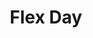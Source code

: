 ---
title: "Flex Day"
index: 5
materials:
- topic: "Primer on Image CNNs"
  files:
  - type: "colab"
    url: lectures/module3/3-5_deeplearning/3-5a – Image CNN.ipynb
  - type: "video"
    url: "https://youtu.be/Ax9hWCKaWKA?si=K8zslMbDS6rGa5l7"
---